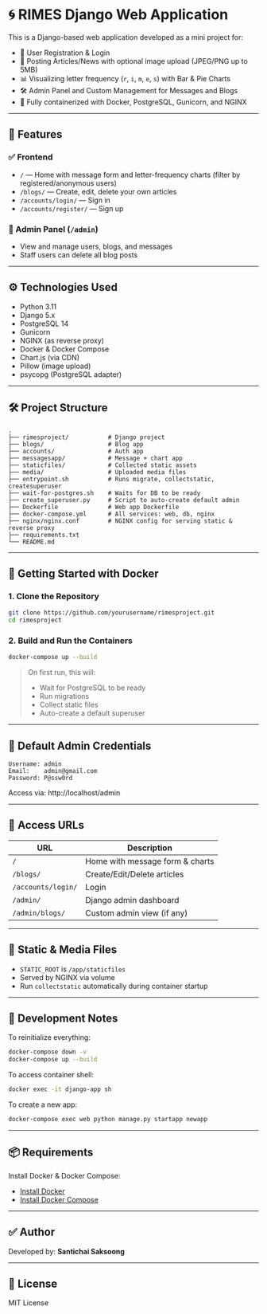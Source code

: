 # 🌀 RIMES Django Web Application

This is a Django-based web application developed as a mini project for:

- 🧑 User Registration & Login
- 📝 Posting Articles/News with optional image upload (JPEG/PNG up to 5MB)
- 📊 Visualizing letter frequency (`r`, `i`, `m`, `e`, `s`) with Bar & Pie Charts
- 🛠 Admin Panel and Custom Management for Messages and Blogs
- 🐳 Fully containerized with Docker, PostgreSQL, Gunicorn, and NGINX

---

## 🚀 Features

### ✅ Frontend

- `/` — Home with message form and letter-frequency charts (filter by registered/anonymous users)
- `/blogs/` — Create, edit, delete your own articles
- `/accounts/login/` — Sign in
- `/accounts/register/` — Sign up

### 🔐 Admin Panel (`/admin`)

- View and manage users, blogs, and messages
- Staff users can delete all blog posts

---

## ⚙️ Technologies Used

- Python 3.11
- Django 5.x
- PostgreSQL 14
- Gunicorn
- NGINX (as reverse proxy)
- Docker & Docker Compose
- Chart.js (via CDN)
- Pillow (image upload)
- psycopg (PostgreSQL adapter)

---

## 🛠 Project Structure

```text
.
├── rimesproject/           # Django project
├── blogs/                  # Blog app
├── accounts/               # Auth app
├── messagesapp/            # Message + chart app
├── staticfiles/            # Collected static assets
├── media/                  # Uploaded media files
├── entrypoint.sh           # Runs migrate, collectstatic, createsuperuser
├── wait-for-postgres.sh    # Waits for DB to be ready
├── create_superuser.py     # Script to auto-create default admin
├── Dockerfile              # Web app Dockerfile
├── docker-compose.yml      # All services: web, db, nginx
├── nginx/nginx.conf        # NGINX config for serving static & reverse proxy
├── requirements.txt
└── README.md
```

---

## 🐳 Getting Started with Docker

### 1. Clone the Repository

```bash
git clone https://github.com/yourusername/rimesproject.git
cd rimesproject
```

### 2. Build and Run the Containers

```bash
docker-compose up --build
```

> On first run, this will:
> - Wait for PostgreSQL to be ready
> - Run migrations
> - Collect static files
> - Auto-create a default superuser

---

## 🔑 Default Admin Credentials

```
Username: admin
Email:    admin@gmail.com
Password: P@ssw0rd
```

Access via: http://localhost/admin

---

## 🔎 Access URLs

| URL | Description |
|-----|-------------|
| `/` | Home with message form & charts |
| `/blogs/` | Create/Edit/Delete articles |
| `/accounts/login/` | Login |
| `/admin/` | Django admin dashboard |
| `/admin/blogs/` | Custom admin view (if any) |

---

## 📁 Static & Media Files

- `STATIC_ROOT` is `/app/staticfiles`
- Served by NGINX via volume
- Run `collectstatic` automatically during container startup

---

## 🧪 Development Notes

To reinitialize everything:
```bash
docker-compose down -v
docker-compose up --build
```

To access container shell:
```bash
docker exec -it django-app sh
```

To create a new app:
```bash
docker-compose exec web python manage.py startapp newapp
```

---

## 📦 Requirements

Install Docker & Docker Compose:
- [Install Docker](https://docs.docker.com/get-docker/)
- [Install Docker Compose](https://docs.docker.com/compose/install/)

---

## ✅ Author

Developed by: **Santichai Saksoong**

---

## 📜 License

MIT License
